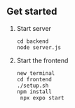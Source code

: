 ## Get started

1. Start server

   ```
   cd backend
   node server.js
   ```

2. Start the frontend

   ```
   new terminal
   cd frontend
   ./setup.sh
   npm install
    npx expo start
   ```
